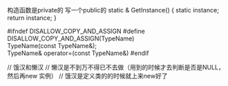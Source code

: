 构造函数是private的
写一个public的
static <CLASS>& GetInstance() {
  static <CLASS> instance;
  return instance;
}



#ifndef DISALLOW_COPY_AND_ASSIGN
#define DISALLOW_COPY_AND_ASSIGN(TypeName) \
    TypeName(const TypeName&); \
    TypeName& operator=(const TypeName&)
#endif


// 饿汉和懒汉
// 懒汉是不到万不得已不去做（用到的时候才去判断是否是NULL，然后再new 实例）
// 饿汉是定义类的的时候就上来new好了